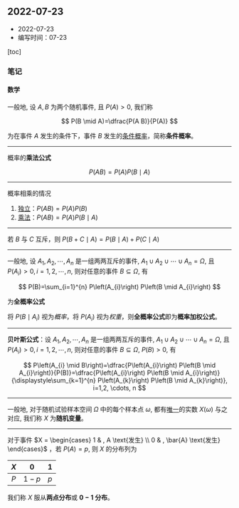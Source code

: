 ## 2022-07-23

- 2022-07-23
- 编写时间：07-23

[toc]

### 笔记

#### 数学

一般地, 设 $A, B$ 为两个随机事件, 且 $P(A)>0$, 我们称

$$
P(B \mid A)=\dfrac{P(A B)}{P(A)}
$$

为在事件 $A$ 发生的条件下，事件 $B$ 发生的<u>条件概率</u>，简称**条件概率**。

<hr class='section'>

概率的**乘法公式**

$$
P(A B)=P(A) P(B \mid A)
$$


<hr class='section'>

概率相乘的情况

1. <u>独立</u>：$P(AB) = P(A) P(B)$ 
2. <u>乘法</u>：$P(AB) = P(A) P(B \mid A)$ 

<hr class='section'>

若 $B$ 与 $C$ 互斥，则 $P(B + C \mid A) = P(B \mid A) + P(C \mid A)$ 

<hr class='section'>

一般地, 设 $A_{1}, A_{2}, \cdots, A_{n}$ 是一组两两互斥的事件, $A_{1} \cup A_{2} \cup \cdots \cup A_{n}=\Omega$, 且 $P\left(A_{i}\right)>0, i=1,2, \cdots, n$, 则对任意的事件 $B \subseteq \Omega$, 有

$$
P(B)=\sum_{i=1}^{n} P\left(A_{i}\right) P\left(B \mid A_{i}\right)
$$

为**全概率公式**

将 $P(B \mid A_i)$ 视为*概率*，将 $P(A_i)$ 视为*权重*，则**全概率公式**即为**概率加权公式**。

<hr class='section'>

**贝叶斯公式**：设 $A_{1}, A_{2}, \cdots, A_{n}$ 是一组两两互斥的事件, $A_{1} \cup A_{2} \cup \cdots \cup A_{n}=\Omega$, 且 $P\left(A_{i}\right)>0, i=1,2, \cdots, n$, 则对任意的事件 $B \subseteq \Omega$, $P(B)>0$, 有

$$
P\left(A_{i} \mid B\right)=\dfrac{P\left(A_{i}\right) P\left(B \mid A_{i}\right)}{P(B)}=\dfrac{P\left(A_{i}\right) P\left(B \mid A_{i}\right)}{\displaystyle\sum_{k=1}^{n} P\left(A_{k}\right) P\left(B \mid A_{k}\right)}, i=1,2, \cdots, n
$$


<hr class='section'>

一般地, 对于随机试验样本空间 $\Omega$ 中的每个样本点 $\omega$, 都有<u>唯一</u>的实数 $X(\omega)$ 与之对应, 我们称 $X$ 为**随机变量**。

<hr class='section'>

对于事件 $X = \begin{cases} 1 & , A \text{发生} \\ 0 & , \bar{A} \text{发生} \end{cases}$ ，若 $P(A)=p$, 则 $X$ 的分布列为

| $X$  | $0$  | $1$  | 
|:---:|:---:|:---:|
| $P$  | $1-p$  | $p$  | 

我们称 $X$ 服从**两点分布**或 **$0-1$ 分布**。
